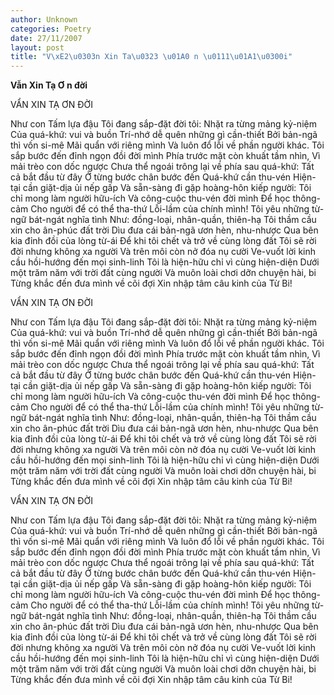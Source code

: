 ```yaml
---
author: Unknown
categories: Poetry
date: 27/11/2007
layout: post
title: "V\xE2\u0303n Xin Ta\u0323 \u01A0 n \u0111\u01A1\u0300i"
---
```


**Vẫn Xin Tạ Ơ n đời**

VẨN XIN TẠ ƠN ĐỜI

Như con Tấm lựa đậu
Tôi đang sắp-đặt đời tôi:
Nhặt ra từng mảng kỷ-niệm
Của quá-khứ: vui và buồn
Trí-nhớ dễ quên những gì cần-thiết
Bởi bản-ngã thì vốn si-mê
Mãi quẩn với riêng mình
Và luôn đổ lỗi về phần người khác.
Tôi sắp bước đến đỉnh ngọn đồi đời mình
Phía trước mặt còn khuất tầm nhìn,
Vì mải trèo con dốc ngược
Chưa thể ngoái trông lại về phía sau quá-khứ:
Tất cả bắt đầu từ đây
Ở từng bước chân bước đến
Quá-khứ cần thu-vén
Hiện-tại cần giặt-dịa ủi nếp gấp
Và sẵn-sàng đi gặp hoàng-hôn kiếp người:
Tôi chỉ mong làm người hữu-ích
Và công-cuộc thu-vén đời mình
Để học thông-cảm
Cho người để có thể tha-thứ
Lỗi-lầm của chính mình!
Tôi yêu những từ-ngữ bát-ngát nghĩa tình
Như:  đồng-loại, nhân-quần, thiên-hạ
Tôi thầm cầu xin cho ân-phúc đất trời
Dìu đưa cái bản-ngã ươn hèn, nhu-nhược
Qua bên kia đỉnh đồi của lòng từ-ái
Để khi tôi chết và trở về cùng lòng đất
Tôi sẽ rời đời nhưng không xa người
Và trên môi còn nở đóa nụ cười
Ve-vuốt lời kinh cầu hồi-hướng đến mọi sinh-linh
Tôi là hiện-hữu chỉ vì cùng hiện-diện
Dưới một trăm năm với trời đất cùng người
Và muôn loài chơi dỡn chuyện hài, bi
Từng khắc đến đưa mình về cõi đợi
Xin nhập tâm câu kinh của Từ Bi!

VẨN XIN TẠ ƠN ĐỜI

Như con Tấm lựa đậu
Tôi đang sắp-đặt đời tôi:
Nhặt ra từng mảng kỷ-niệm
Của quá-khứ: vui và buồn
Trí-nhớ dễ quên những gì cần-thiết
Bởi bản-ngã thì vốn si-mê
Mãi quẩn với riêng mình
Và luôn đổ lỗi về phần người khác.
Tôi sắp bước đến đỉnh ngọn đồi đời mình
Phía trước mặt còn khuất tầm nhìn,
Vì mải trèo con dốc ngược
Chưa thể ngoái trông lại về phía sau quá-khứ:
Tất cả bắt đầu từ đây
Ở từng bước chân bước đến
Quá-khứ cần thu-vén
Hiện-tại cần giặt-dịa ủi nếp gấp
Và sẵn-sàng đi gặp hoàng-hôn kiếp người:
Tôi chỉ mong làm người hữu-ích
Và công-cuộc thu-vén đời mình
Để học thông-cảm
Cho người để có thể tha-thứ
Lỗi-lầm của chính mình!
Tôi yêu những từ-ngữ bát-ngát nghĩa tình
Như:  đồng-loại, nhân-quần, thiên-hạ
Tôi thầm cầu xin cho ân-phúc đất trời
Dìu đưa cái bản-ngã ươn hèn, nhu-nhược
Qua bên kia đỉnh đồi của lòng từ-ái
Để khi tôi chết và trở về cùng lòng đất
Tôi sẽ rời đời nhưng không xa người
Và trên môi còn nở đóa nụ cười
Ve-vuốt lời kinh cầu hồi-hướng đến mọi sinh-linh
Tôi là hiện-hữu chỉ vì cùng hiện-diện
Dưới một trăm năm với trời đất cùng người
Và muôn loài chơi dỡn chuyện hài, bi
Từng khắc đến đưa mình về cõi đợi
Xin nhập tâm câu kinh của Từ Bi!

VẨN XIN TẠ ƠN ĐỜI

Như con Tấm lựa đậu
Tôi đang sắp-đặt đời tôi:
Nhặt ra từng mảng kỷ-niệm
Của quá-khứ: vui và buồn
Trí-nhớ dễ quên những gì cần-thiết
Bởi bản-ngã thì vốn si-mê
Mãi quẩn với riêng mình
Và luôn đổ lỗi về phần người khác.
Tôi sắp bước đến đỉnh ngọn đồi đời mình
Phía trước mặt còn khuất tầm nhìn,
Vì mải trèo con dốc ngược
Chưa thể ngoái trông lại về phía sau quá-khứ:
Tất cả bắt đầu từ đây
Ở từng bước chân bước đến
Quá-khứ cần thu-vén
Hiện-tại cần giặt-dịa ủi nếp gấp
Và sẵn-sàng đi gặp hoàng-hôn kiếp người:
Tôi chỉ mong làm người hữu-ích
Và công-cuộc thu-vén đời mình
Để học thông-cảm
Cho người để có thể tha-thứ
Lỗi-lầm của chính mình!
Tôi yêu những từ-ngữ bát-ngát nghĩa tình
Như:  đồng-loại, nhân-quần, thiên-hạ
Tôi thầm cầu xin cho ân-phúc đất trời
Dìu đưa cái bản-ngã ươn hèn, nhu-nhược
Qua bên kia đỉnh đồi của lòng từ-ái
Để khi tôi chết và trở về cùng lòng đất
Tôi sẽ rời đời nhưng không xa người
Và trên môi còn nở đóa nụ cười
Ve-vuốt lời kinh cầu hồi-hướng đến mọi sinh-linh
Tôi là hiện-hữu chỉ vì cùng hiện-diện
Dưới một trăm năm với trời đất cùng người
Và muôn loài chơi dỡn chuyện hài, bi
Từng khắc đến đưa mình về cõi đợi
Xin nhập tâm câu kinh của Từ Bi!
